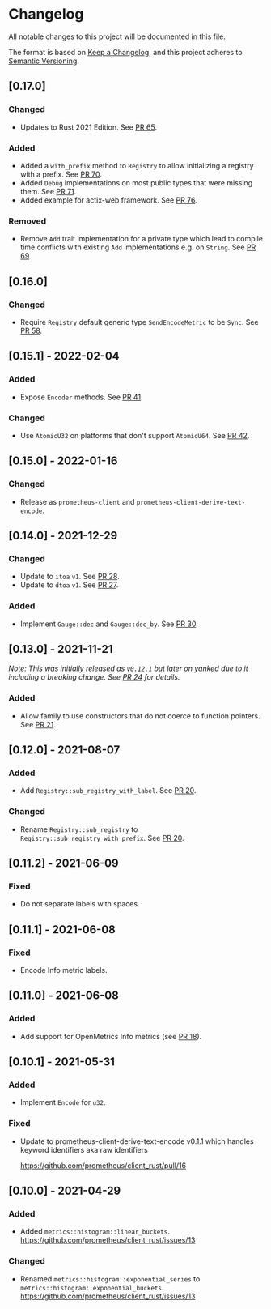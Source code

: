 # Changelog
All notable changes to this project will be documented in this file.

The format is based on [Keep a Changelog](https://keepachangelog.com/en/1.0.0/),
and this project adheres to [Semantic Versioning](https://semver.org/spec/v2.0.0.html).

## [0.17.0]

### Changed
- Updates to Rust 2021 Edition. See [PR 65].

### Added
- Added a `with_prefix` method to `Registry` to allow initializing a registry with a prefix. See [PR 70].
- Added `Debug` implementations on most public types that were missing them. See [PR 71].
- Added example for actix-web framework. See [PR 76].

### Removed
- Remove `Add` trait implementation for a private type which lead to compile time conflicts with existing `Add` implementations e.g. on `String`. See [PR 69].

[PR 65]: https://github.com/prometheus/client_rust/pull/65
[PR 69]: https://github.com/prometheus/client_rust/pull/69
[PR 70]: https://github.com/prometheus/client_rust/pull/70
[PR 71]: https://github.com/prometheus/client_rust/pull/71
[PR 76]: https://github.com/prometheus/client_rust/pull/76

## [0.16.0]

### Changed

- Require `Registry` default generic type `SendEncodeMetric` to be `Sync`. See [PR 58].

[PR 58]: https://github.com/prometheus/client_rust/pull/58

## [0.15.1] - 2022-02-04

### Added

- Expose `Encoder` methods. See [PR 41].

### Changed

- Use `AtomicU32` on platforms that don't support `AtomicU64`. See [PR 42].

[PR 41]: https://github.com/prometheus/client_rust/pull/41
[PR 42]: https://github.com/prometheus/client_rust/pull/42

## [0.15.0] - 2022-01-16

### Changed

- Release as `prometheus-client` and `prometheus-client-derive-text-encode`.

## [0.14.0] - 2021-12-29

### Changed

- Update to `itoa` `v1`. See [PR 28].
- Update to `dtoa` `v1`. See [PR 27].

### Added

- Implement `Gauge::dec` and `Gauge::dec_by`. See [PR 30].

[PR 28]: https://github.com/prometheus/client_rust/pull/28
[PR 27]: https://github.com/prometheus/client_rust/pull/27
[PR 30]: https://github.com/prometheus/client_rust/pull/30

## [0.13.0] - 2021-11-21

_Note: This was initially released as `v0.12.1` but later on yanked due to it
including a breaking change. See [PR 24] for details._

### Added

- Allow family to use constructors that do not coerce to function pointers. See [PR 21].

[PR 21]: https://github.com/prometheus/client_rust/pull/21
[PR 24]: https://github.com/prometheus/client_rust/pull/24

## [0.12.0] - 2021-08-07

### Added

- Add `Registry::sub_registry_with_label`. See [PR 20].

### Changed

- Rename `Registry::sub_registry` to `Registry::sub_registry_with_prefix`. See
  [PR 20].

[PR 20]: https://github.com/prometheus/client_rust/pull/20

## [0.11.2] - 2021-06-09
### Fixed
- Do not separate labels with spaces.

## [0.11.1] - 2021-06-08
### Fixed
- Encode Info metric labels.

## [0.11.0] - 2021-06-08
### Added
- Add support for OpenMetrics Info metrics (see [PR 18]).

[PR 18]: https://github.com/prometheus/client_rust/pull/18

## [0.10.1] - 2021-05-31
### Added
- Implement `Encode` for `u32`.

### Fixed
- Update to prometheus-client-derive-text-encode v0.1.1 which handles keyword
  identifiers aka raw identifiers

  https://github.com/prometheus/client_rust/pull/16

## [0.10.0] - 2021-04-29
### Added
- Added `metrics::histogram::linear_buckets`.
  https://github.com/prometheus/client_rust/issues/13

### Changed
- Renamed `metrics::histogram::exponential_series` to
  `metrics::histogram::exponential_buckets`.
  https://github.com/prometheus/client_rust/issues/13
